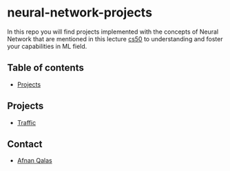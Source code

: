 # neural-network-projects
In this repo you will find projects implemented with the concepts of Neural Network that are mentioned in this lecture [cs50](https://cs50.harvard.edu/ai/2020/weeks/5/) to understanding and foster your capabilities in ML field.

## Table of contents
* [Projects](#projects)

## Projects
* [Traffic](https://github.com/AfnanBq/neural-network-projects/tree/main/traffic)


## Contact
* [Afnan Qalas](http://linkedin.com/in/afnanbalghaith )

